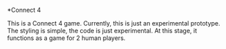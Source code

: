 *Connect 4

This is a Connect 4 game. Currently, this is just an experimental prototype.
The styling is simple, the code is just experimental.
At this stage, it functions as a game for 2 human players.
